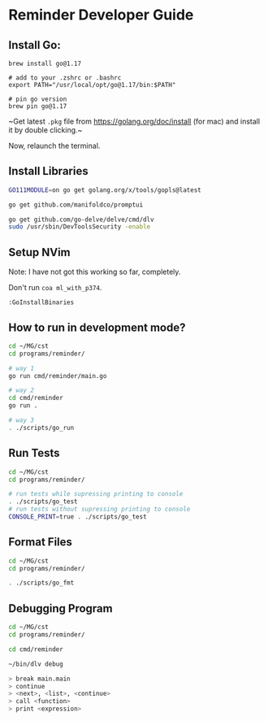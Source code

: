 # Reminder Developer Guide

## Install Go:

```
brew install go@1.17

# add to your .zshrc or .bashrc
export PATH="/usr/local/opt/go@1.17/bin:$PATH"

# pin go version
brew pin go@1.17
```

~Get latest `.pkg` file from https://golang.org/doc/install (for mac) and install it by double clicking.~

Now, relaunch the terminal.

## Install Libraries

```sh
GO111MODULE=on go get golang.org/x/tools/gopls@latest

go get github.com/manifoldco/promptui

go get github.com/go-delve/delve/cmd/dlv
sudo /usr/sbin/DevToolsSecurity -enable
```

## Setup NVim

Note: I have not got this working so far, completely.

Don't run `coa ml_with_p374`.

```nvim
:GoInstallBinaries
```

## How to run in development mode?

```sh
cd ~/MG/cst
cd programs/reminder/

# way 1
go run cmd/reminder/main.go

# way 2
cd cmd/reminder
go run .

# way 3
. ./scripts/go_run
```

## Run Tests

```sh
cd ~/MG/cst
cd programs/reminder/

# run tests while supressing printing to console
. ./scripts/go_test
# run tests without supressing printing to console
CONSOLE_PRINT=true . ./scripts/go_test
```

## Format Files

```sh
cd ~/MG/cst
cd programs/reminder/

. ./scripts/go_fmt
```

## Debugging Program

```sh
cd ~/MG/cst
cd programs/reminder/

cd cmd/reminder

~/bin/dlv debug

> break main.main
> continue
> <next>, <list>, <continue>
> call <function>
> print <expression>
```
